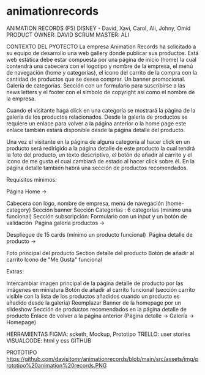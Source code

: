 # animationrecords
ANIMATION RECORDS (F5) DISNEY - David, Xavi, Carol, Ali, Johny, Omid 
PRODUCT OWNER: DAVID
SCRUM MASTER: ALI

CONTEXTO DEL PYOTECTO
La empresa Animation Records ha solicitado a su equipo de desarrollo una web gallery donde publicar sus productos. Está web estática debe estar compuesta por una página de inicio (home) la cual contendrá una cabecera con el logotipo y nombre de la empresa, el menú de navegación (home y categorías), el icono del carrito de la compra con la cantidad de productos que se desea comprar. Un banner promocional. Galería de categorías. Sección con un formulario para suscribirse a las news letters y el footer con el símbolo de copyright así como el nombre de la empresa.

Cuando el visitante haga click en una categoría se mostrará la página de la galería de los productos relacionados. Desde la galería de productos se requiere un enlace para volver a la página anterior o la home page este enlace también estará disponible desde la página detalle del producto.

Una vez el visitante en la página de alguna categoría al hacer click en un producto será redirigido a la página detalle de este producto la cual tendrá la foto del producto, un texto descriptivo, el botón de añadir al carrito y el icono de me gusta el cual cambiará de estado al hacer click sobre él. En la página detalle también habrá una sección de productos recomendados.

Requisitos mínimos:

Página Home ->

Cabecera con logo, nombre de empresa, menú de navegación (home-category)
Sección banner
Sección Categorías : 6 categorías (mínimo una funcional)
Sección subscripción: Formulario con un input y un botón de validación
​
Página galería productos ->

Despliegue de 15 cards (mínimo un producto funcional)
​
Página detalle de producto ->

Foto principal del producto
Section detalle del producto
Botón de añadir al carrito
Icono de "Me Gusta" funcional
​

Extras:

Intercambiar imagen principal de la página detalle de producto por las imágenes en miniatura
Botón de añadir al carrito funcional (sección carrito visible con la lista de los productos añadidos cuando un producto es añadido desde la galeria)
Reemplazar Banner de la homepage por un slideshow
Sección de productos recomendados en la página detalle de producto
Enlace de volver a la pàgina anterior (Página detalle -> Galería -> Homepage)

HERRAMIENTAS
FIGMA: scketh, Mockup, Prototipo
TRELLO: user stories
VISUALCODE: html y css
GITHUB

PROTOTIPO
https://github.com/davisitomr/animationrecords/blob/main/src/assets/img/prototipo%20animation%20records.PNG

